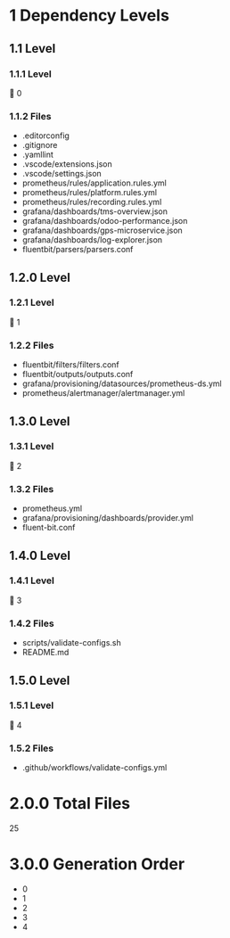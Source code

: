 # 1 Dependency Levels

## 1.1 Level

### 1.1.1 Level

🔹 0

### 1.1.2 Files

- .editorconfig
- .gitignore
- .yamllint
- .vscode/extensions.json
- .vscode/settings.json
- prometheus/rules/application.rules.yml
- prometheus/rules/platform.rules.yml
- prometheus/rules/recording.rules.yml
- grafana/dashboards/tms-overview.json
- grafana/dashboards/odoo-performance.json
- grafana/dashboards/gps-microservice.json
- grafana/dashboards/log-explorer.json
- fluentbit/parsers/parsers.conf

## 1.2.0 Level

### 1.2.1 Level

🔹 1

### 1.2.2 Files

- fluentbit/filters/filters.conf
- fluentbit/outputs/outputs.conf
- grafana/provisioning/datasources/prometheus-ds.yml
- prometheus/alertmanager/alertmanager.yml

## 1.3.0 Level

### 1.3.1 Level

🔹 2

### 1.3.2 Files

- prometheus.yml
- grafana/provisioning/dashboards/provider.yml
- fluent-bit.conf

## 1.4.0 Level

### 1.4.1 Level

🔹 3

### 1.4.2 Files

- scripts/validate-configs.sh
- README.md

## 1.5.0 Level

### 1.5.1 Level

🔹 4

### 1.5.2 Files

- .github/workflows/validate-configs.yml

# 2.0.0 Total Files

25

# 3.0.0 Generation Order

- 0
- 1
- 2
- 3
- 4

